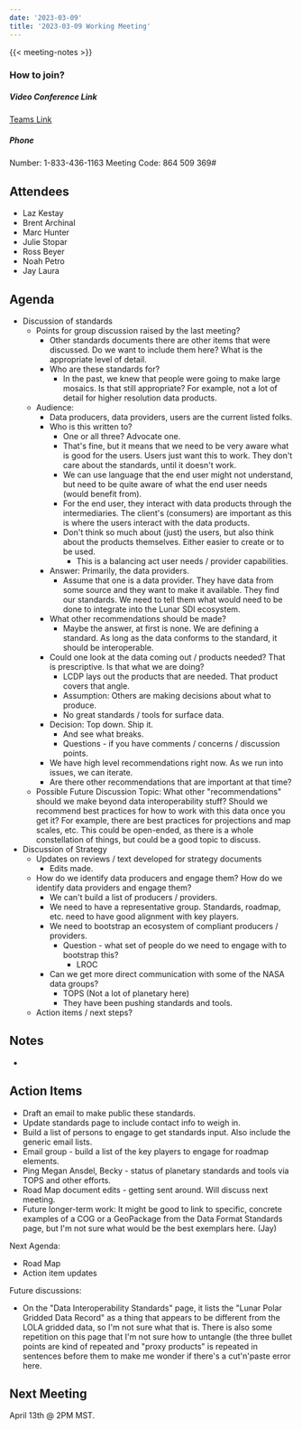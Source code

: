 ```yaml
---
date: '2023-03-09'
title: '2023-03-09 Working Meeting'
---
```


{{<  meeting-notes >}}

### How to join?

##### Video Conference Link
[Teams Link](https://teams.microsoft.com/l/meetup-join/19%3ameeting_NjM0MzI5NGUtZDI1ZS00YWVjLWI1MTctYjUzZTU4OTVlNWIz%40thread.v2/0?context=%7b%22Tid%22%3a%220693b5ba-4b18-4d7b-9341-f32f400a5494%22%2c%22Oid%22%3a%22c27c6e98-e45a-45ff-aea5-7f10d6fe67c1%22%7d)

##### Phone
Number: 1-833-436-1163
Meeting Code: 864 509 369#

## Attendees
- Laz Kestay
- Brent Archinal
- Marc Hunter
- Julie Stopar
- Ross Beyer
- Noah Petro
- Jay Laura

## Agenda
- Discussion of standards
  - Points for group discussion raised by the last meeting?
    - Other standards documents there are other items that were discussed. Do we want to include them here? What is the appropriate level of detail.
    - Who are these standards for?
      - In the past, we knew that people were going to make large mosaics. Is that still appropriate? For example, not a lot of detail for higher resolution data products.
  - Audience:
    - Data producers, data providers, users are the current listed folks.
    - Who is this written to?
      - One or all three? Advocate one. 
      - That's fine, but it means that we need to be very aware what is good for the users. Users just want this to work. They don't care about the standards, until it doesn't work.
      - We can use language that the end user might not understand, but need to be quite aware of what the end user needs (would benefit from).
      - For the end user, they interact with data products through the intermediaries. The client's (consumers) are important as this is where the users interact with the data products.
      - Don't think so much about (just) the users, but also think about the products themselves. Either easier to create or to be used.
        - This is a balancing act user needs / provider capabilities.
    - Answer: Primarily, the data providers. 
      - Assume that one is a data provider. They have data from some source and they want to make it available. They find our standards. We need to tell them what would need to be done to integrate into the Lunar SDI ecosystem.
    - What other recommendations should be made?
      - Maybe the answer, at first is none. We are defining a standard. As long as the data conforms to the standard, it should be interoperable.
    - Could one look at the data coming out / products needed? That is prescriptive. Is that what we are doing? 
      - LCDP lays out the products that are needed. That product covers that angle.
      - Assumption: Others are making decisions about what to produce. 
      - No great standards / tools for surface data.
    - Decision: Top down. Ship it.
      - And see what breaks.
      - Questions - if you have comments / concerns / discussion points.
    - We have high level recommendations right now. As we run into issues, we can iterate.
    - Are there other recommendations that are important at that time?
  - Possible Future Discussion Topic:  What other "recommendations" should we make beyond data interoperability stuff?  Should we recommend best practices for how to work with this data once you get it?  For example, there are best practices for projections and map scales, etc.  This could be open-ended, as there is a whole constellation of things, but could be a good topic to discuss.
- Discussion of Strategy
  - Updates on reviews / text developed for strategy documents
    - Edits made. 
  - How do we identify data producers and engage them? How do we identify data providers and engage them?
    - We can't build a list of producers / providers.
    - We need to have a representative group. Standards, roadmap, etc. need to have good alignment with key players.
    - We need to bootstrap an ecosystem of compliant producers / providers.
      - Question - what set of people do we need to engage with to bootstrap this? 
        - LROC
    - Can we get more direct communication with some of the NASA data groups?
      - TOPS (Not a lot of planetary here)
      - They have been pushing standards and tools.
  - Action items / next steps?


## Notes
- 


## Action Items
- Draft an email to make public these standards.
- Update standards page to include contact info to weigh in.
- Build a list of persons to engage to get standards input. Also include the generic email lists.
- Email group - build a list of the key players to engage for roadmap elements.
- Ping Megan Ansdel, Becky - status of planetary standards and tools via TOPS and other efforts.
- Road Map document edits - getting sent around. Will discuss next meeting.
- Future longer-term work: It might be good to link to specific, concrete examples of a COG or a GeoPackage from the Data Format Standards page, but I'm not sure what would be the best exemplars here. (Jay)

Next Agenda:
- Road Map
- Action item updates

Future discussions:
- On the "Data Interoperability Standards" page, it lists the "Lunar Polar Gridded Data Record" as a thing that appears to be different from the LOLA gridded data, so I'm not sure what that is.  There is also some repetition on this page that I'm not sure how to untangle (the three bullet points are kind of repeated and "proxy products" is repeated in sentences before them to make me wonder if there's a cut'n'paste error here. 

## Next Meeting
April 13th @ 2PM MST.
